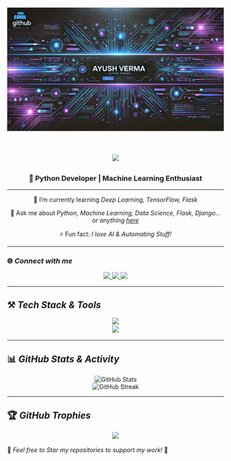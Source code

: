 ![GitHub Banner](https://raw.githubusercontent.com/Ayushverma23/Ayushverma23/refs/heads/main/WhatsApp%20Image%202025-03-12%20at%2000.13.50_42e5af3b.jpg)

<h1 align="center">     
    <img src="https://readme-typing-svg.herokuapp.com/?font=Righteous&size=35&center=true&vCenter=true&width=500&height=70&duration=4000&color=FF66FF&lines=Hello+There!+👋;+I'm+Ayush+Verma!;+Python+Developer!;+Machine+Learning+Enthusiast!;" /> 
</h1>

<h3 align="center">🚀 Python Developer | Machine Learning Enthusiast</h3>

---

<div align="center">
 

 
 🌱 I’m currently learning *Deep Learning, TensorFlow, Flask*

💬 Ask me about *Python, Machine Learning, Data Science, Flask, Django... or anything [here](https://github.com/ayushverma23/ayushverma23/issues)*

⚡ Fun fact: *I love AI & Automating Stuff!*

 </div>
 
---

### 🌐 *Connect with me*
<div align="center"> 
  <a href="mailto:ayushverma.ara19@gmail.com">
    <img src="https://img.shields.io/badge/Gmail-333333?style=for-the-badge&logo=gmail&logoColor=red" />
  </a>
  <a href="https://linkedin.com/in/ayush-verma92" target="_blank">
    <img src="https://img.shields.io/badge/LinkedIn-0077B5?style=for-the-badge&logo=linkedin&logoColor=white" />
  </a>
  <a href="https://ayush-portfolio-lemon.vercel.app/" target="_blank">
     <img src="https://img.shields.io/badge/Portfolio-FF5722?style=for-the-badge&logo=firefox&logoColor=white" />
  </a>
</div>

---

## ⚒ *Tech Stack & Tools*

<div align="center">
    <img src="https://skillicons.dev/icons?i=python,tensorflow,pytorch,flask,django,html,css,git,vscode" />
    <br>
    <img src="https://skillicons.dev/icons?i=mysql,postgresql,jupyter,github" />
</div>

---

## 📊 *GitHub Stats & Activity*

<div align="center">
    <img src="https://github-readme-stats.vercel.app/api?username=ayushverma23&show_icons=true&theme=radical" alt="GitHub Stats" />
    <br>
    <img src="https://streak-stats.demolab.com/?user=ayushverma23&theme=dark" alt="GitHub Streak" />
</div>

---

## 🏆 *GitHub Trophies*

<div align="center">
    <img src="https://github-profile-trophy.vercel.app/?username=ayushverma23&theme=onedark" />
</div>



🌟 *Feel free to Star my repositories to support my work!* 🚀
